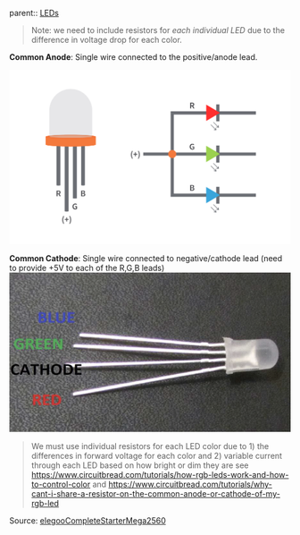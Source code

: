 parent:: [LEDs](LEDs.md)

> Note: we need to include resistors for _each individual LED_ due to the difference in voltage drop for each color.

**Common Anode**:
Single wire connected to the positive/anode lead.

![rgb-led-common-anode](Personal%20Folders/that_marouk_ish/attachments/rgb-led-common-anode.png)


**Common Cathode**:
Single wire connected to negative/cathode lead (need to provide +5V to each of the R,G,B leads)
   ![](Personal%20Folders/that_marouk_ish/attachments/Pasted%20image%2020221004160017.png)

> We must use individual resistors for each LED color due to 1) the differences in forward voltage for each color and 2) variable current through each LED based on how bright or dim they are see  https://www.circuitbread.com/tutorials/how-rgb-leds-work-and-how-to-control-color and https://www.circuitbread.com/tutorials/why-cant-i-share-a-resistor-on-the-common-anode-or-cathode-of-my-rgb-led

Source: [elegooCompleteStarterMega2560](elegooCompleteStarterMega2560)
